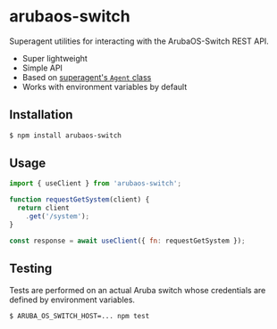 # arubaos-switch

Superagent utilities for interacting with the ArubaOS-Switch REST API.

* Super lightweight
* Simple API
* Based on [superagent's `Agent` class](https://visionmedia.github.io/superagent/#agents-for-global-state)
* Works with environment variables by default

## Installation

```bash
$ npm install arubaos-switch
```

## Usage

```javascript
import { useClient } from 'arubaos-switch';

function requestGetSystem(client) {
  return client
    .get('/system');
}

const response = await useClient({ fn: requestGetSystem });
```

## Testing

Tests are performed on an actual Aruba switch whose credentials are defined by environment variables.

```bash
$ ARUBA_OS_SWITCH_HOST=... npm test
```
